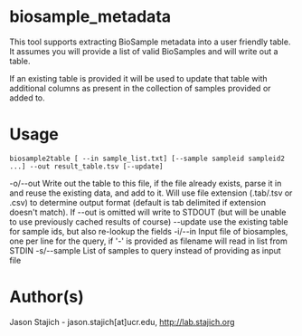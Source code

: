 # biosample_metadata
This tool supports extracting BioSample metadata into a user friendly table. It assumes you will provide a list of valid BioSamples and will write out a table. 

If an existing table is provided it will be used to update that table with additional columns as present in the collection of samples provided or added to. 

# Usage

```
biosample2table [ --in sample_list.txt] [--sample sampleid sampleid2 ...] --out result_table.tsv [--update]
``` 

-o/--out        Write out the table to this file, if the file already exists, parse it in and reuse the existing data, and add to it. 
                Will use file extension (.tab/.tsv or .csv) to determine output format (default is tab delimited if extension doesn't match). 
                If --out is omitted will write to STDOUT (but will be unable to use previously cached results of course)
--update        use the existing table for sample ids, but also re-lookup the fields
-i/--in         Input file of biosamples, one per line for the query, if '-' is provided as filename will read in list from STDIN
-s/--sample     List of samples to query instead of providing as input file


# Author(s)

Jason Stajich - jason.stajich[at]ucr.edu, http://lab.stajich.org
